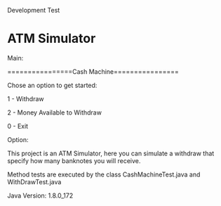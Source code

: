 Development Test

# ATM Simulator

Main:

================Cash Machine================

Chose an option to get started:

1 - Withdraw

2 - Money Available to Withdraw

0 - Exit

Option: 



This project is an ATM Simulator, here you can simulate a withdraw that specify how many banknotes you will receive.

Method tests are executed by the class CashMachineTest.java and WithDrawTest.java

Java Version: 1.8.0_172
